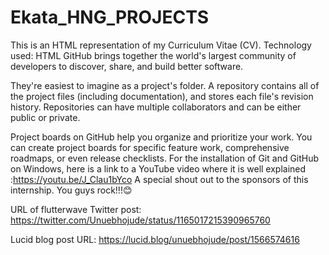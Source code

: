 # Ekata_HNG_PROJECTS
This is an HTML representation of my Curriculum Vitae (CV).
Technology used: HTML
GitHub brings together the world's largest community of developers to discover, share, and build better software.


They're easiest to imagine as a project's folder. 
A repository contains all of the project files (including documentation), and stores each file's revision history. 
Repositories can have multiple collaborators and can be either public or private.



Project boards on GitHub help you organize and prioritize your work. You can create project boards for specific feature work, comprehensive roadmaps, or even release checklists.
For the installation of Git and GitHub on Windows, here is a link to a YouTube video where it is well explained :https://youtu.be/J_Clau1bYco 
A special shout out to the sponsors of this internship. You guys rock!!!😊



URL of flutterwave Twitter post:
https://twitter.com/Unuebhojude/status/1165017215390965760

Lucid blog post URL:
https://lucid.blog/unuebhojude/post/1566574616


